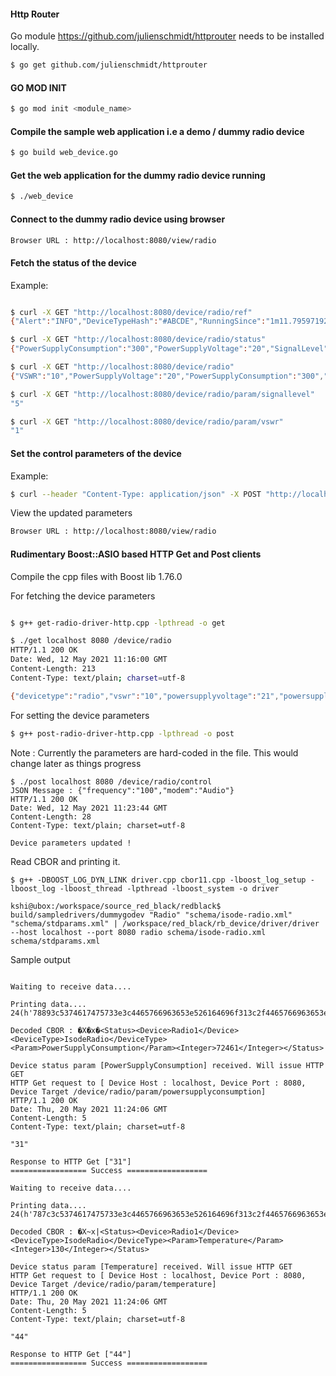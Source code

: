 

#### Http Router
Go module https://github.com/julienschmidt/httprouter needs to be installed locally.
```bash
$ go get github.com/julienschmidt/httprouter
```

#### GO MOD INIT
```bash
$ go mod init <module_name>
```

#### Compile the sample web application i.e a demo / dummy radio device
```bash
$ go build web_device.go
```

#### Get the web application for the dummy radio device running

```bash
$ ./web_device
```

#### Connect to the dummy radio device using browser

```bash
Browser URL : http://localhost:8080/view/radio
```

#### Fetch the status of the device
Example:
```bash

$ curl -X GET "http://localhost:8080/device/radio/ref"
{"Alert":"INFO","DeviceTypeHash":"#ABCDE","RunningSince":"1m11.795971925s","StartTime":"2021-06-03 17:34:40","Status":"Enabled","UniqueId":"1232","Version":"1.0"}

$ curl -X GET "http://localhost:8080/device/radio/status"
{"PowerSupplyConsumption":"300","PowerSupplyVoltage":"20","SignalLevel":"500","Temperature":"40","VSWR":"10"}

$ curl -X GET "http://localhost:8080/device/radio"
{"VSWR":"10","PowerSupplyVoltage":"20","PowerSupplyConsumption":"300","Temperature":"40","SignalLevel":"500","Frequency":"11015","TransmissionPower":"7528","Modem":"","Antenna":"","DeviceType":"radio","Status":"Enabled","StartTime":"2021-06-03 17:34:40","RunningSince":"1m34.998094147s","Version":"1.0","Alert":"INFO","DeviceTypeHash":"#ABCDE","UniqueId":"1232","DeviceDescription":""}

$ curl -X GET "http://localhost:8080/device/radio/param/signallevel"
"5"

$ curl -X GET "http://localhost:8080/device/radio/param/vswr"
"1"
```

#### Set the control parameters of the device
Example:
```bash
$ curl --header "Content-Type: application/json" -X POST "http://localhost:8080/device/radio/control" --data '{"frequency":"15","transmissionpower":"100", "modem":"Audio", "antenna":"RF"}'
```
View the updated parameters
```bash
Browser URL : http://localhost:8080/view/radio
```

#### Rudimentary Boost::ASIO based HTTP Get and Post clients
Compile the cpp files with Boost lib 1.76.0

For fetching the device parameters
```bash

$ g++ get-radio-driver-http.cpp -lpthread -o get

$ ./get localhost 8080 /device/radio
HTTP/1.1 200 OK
Date: Wed, 12 May 2021 11:16:00 GMT
Content-Length: 213
Content-Type: text/plain; charset=utf-8

{"devicetype":"radio","vswr":"10","powersupplyvoltage":"21","powersupplyconsumption":"31","temperature":"44","signallevel":"51","frequency":"100","transmissionpower":"100000000000","modem":"Audio","antenna":"RF"}
```

For setting the device parameters
```bash
$ g++ post-radio-driver-http.cpp -lpthread -o post
```
Note : Currently the parameters are hard-coded in the file. This would change later as things progress

```
$ ./post localhost 8080 /device/radio/control
JSON Message : {"frequency":"100","modem":"Audio"}
HTTP/1.1 200 OK
Date: Wed, 12 May 2021 11:23:44 GMT
Content-Length: 28
Content-Type: text/plain; charset=utf-8

Device parameters updated !
```

Read CBOR and printing it.
```
$ g++ -DBOOST_LOG_DYN_LINK driver.cpp cbor11.cpp -lboost_log_setup -lboost_log -lboost_thread -lpthread -lboost_system -o driver

kshi@ubox:/workspace/source_red_black/redblack$ build/sampledrivers/dummygodev "Radio" "schema/isode-radio.xml" "schema/stdparams.xml" | /workspace/red_black/rb_device/driver/driver --host localhost --port 8080 radio schema/isode-radio.xml schema/stdparams.xml
```

Sample output
```

Waiting to receive data....

Printing data....
24(h'78893c5374617475733e3c4465766963653e526164696f313c2f4465766963653e3c446576696365547970653e49736f6465526164696f3c2f446576696365547970653e3c506172616d3e506f776572537570706c79436f6e73756d7074696f6e3c2f506172616d3e3c496e74656765723e37323436313c2f496e74656765723e3c2f5374617475733e0a')

Decoded CBOR : �X�x�<Status><Device>Radio1</Device><DeviceType>IsodeRadio</DeviceType><Param>PowerSupplyConsumption</Param><Integer>72461</Integer></Status>

Device status param [PowerSupplyConsumption] received. Will issue HTTP GET
HTTP Get request to [ Device Host : localhost, Device Port : 8080, Device Target /device/radio/param/powersupplyconsumption]
HTTP/1.1 200 OK
Date: Thu, 20 May 2021 11:24:06 GMT
Content-Length: 5
Content-Type: text/plain; charset=utf-8

"31"

Response to HTTP Get ["31"]
================= Success ==================

Waiting to receive data....

Printing data....
24(h'787c3c5374617475733e3c4465766963653e526164696f313c2f4465766963653e3c446576696365547970653e49736f6465526164696f3c2f446576696365547970653e3c506172616d3e54656d70657261747572653c2f506172616d3e3c496e74656765723e3133303c2f496e74656765723e3c2f5374617475733e0a')

Decoded CBOR : �X~x|<Status><Device>Radio1</Device><DeviceType>IsodeRadio</DeviceType><Param>Temperature</Param><Integer>130</Integer></Status>

Device status param [Temperature] received. Will issue HTTP GET
HTTP Get request to [ Device Host : localhost, Device Port : 8080, Device Target /device/radio/param/temperature]
HTTP/1.1 200 OK
Date: Thu, 20 May 2021 11:24:06 GMT
Content-Length: 5
Content-Type: text/plain; charset=utf-8

"44"

Response to HTTP Get ["44"]
================= Success ==================

```
